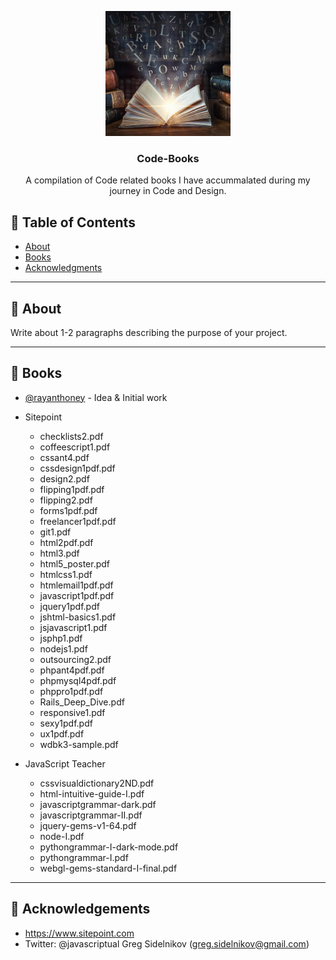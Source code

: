 <p align="center">
  <a href="" rel="noopener">
 <img width=200px height=200px src="/Code_Book.png" alt="Code-Book logo"></a>
</p>

<h3 align="center">Code-Books</h3>

<p align="center"> A compilation of Code related books I have accummalated during my journey in Code and Design.
    <br> 
</p>

## 📝 Table of Contents
- [About](#about)
- [Books](#books)
- [Acknowledgments](#acknowledgement)

---

## 🧐 About <a name = "about"></a>
Write about 1-2 paragraphs describing the purpose of your project.

---

## 📔 Books <a name = "Books"></a>
- [@rayanthoney](https://github.com/rayanthoney) - Idea & Initial work
- Sitepoint
  - checklists2.pdf
  - coffeescript1.pdf
  - cssant4.pdf
  - cssdesign1pdf.pdf
  - design2.pdf
  - flipping1pdf.pdf
  - flipping2.pdf
  - forms1pdf.pdf
  - freelancer1pdf.pdf
  - git1.pdf
  - html2pdf.pdf
  - html3.pdf
  - html5_poster.pdf
  - htmlcss1.pdf
  - htmlemail1pdf.pdf
  - javascript1pdf.pdf
  - jquery1pdf.pdf
  - jshtml-basics1.pdf
  - jsjavascript1.pdf
  - jsphp1.pdf
  - nodejs1.pdf
  - outsourcing2.pdf
  - phpant4pdf.pdf
  - phpmysql4pdf.pdf
  - phppro1pdf.pdf
  - Rails_Deep_Dive.pdf
  - responsive1.pdf
  - sexy1pdf.pdf
  - ux1pdf.pdf
  - wdbk3-sample.pdf


- JavaScript Teacher
   - cssvisualdictionary2ND.pdf
   - html-intuitive-guide-I.pdf
   - javascriptgrammar-dark.pdf
   - javascriptgrammar-II.pdf
   - jquery-gems-v1-64.pdf
   - node-I.pdf
   - pythongrammar-I-dark-mode.pdf
   - pythongrammar-I.pdf
   - webgl-gems-standard-I-final.pdf


---


## 🎉 Acknowledgements <a name = "acknowledgement"></a>
- https://www.sitepoint.com
- Twitter: @javascriptual Greg Sidelnikov (greg.sidelnikov@gmail.com)


